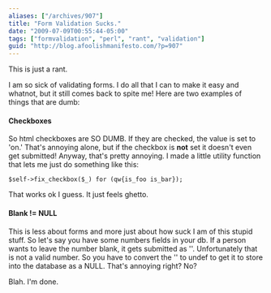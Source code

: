 ```yaml
---
aliases: ["/archives/907"]
title: "Form Validation Sucks."
date: "2009-07-09T00:55:44-05:00"
tags: ["formvalidation", "perl", "rant", "validation"]
guid: "http://blog.afoolishmanifesto.com/?p=907"
---
```

This is just a rant.

I am so sick of validating forms. I do all that I can to make it easy and whatnot, but it still comes back to spite me! Here are two examples of things that are dumb:

#### Checkboxes

So html checkboxes are SO DUMB. If they are checked, the value is set to 'on.' That's annoying alone, but if the checkbox is **not** set it doesn't even get submitted! Anyway, that's pretty annoying. I made a little utility function that lets me just do something like this:

    $self->fix_checkbox($_) for (qw{is_foo is_bar});

That works ok I guess. It just feels ghetto.

#### Blank != NULL

This is less about forms and more just about how suck I am of this stupid stuff. So let's say you have some numbers fields in your db. If a person wants to leave the number blank, it gets submitted as ''. Unfortunately that is not a valid number. So you have to convert the '' to undef to get it to store into the database as a NULL. That's annoying right? No?

Blah. I'm done.
